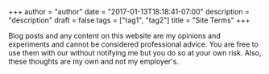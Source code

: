 +++
author = "author"
date = "2017-01-13T18:18:41-07:00"
description = "description"
draft = false
tags = ["tag1", "tag2"]
title = "Site Terms"
+++

Blog posts and any content on this website are my opinions and experiments and cannot be considered professional advice. You are free to use them with our without notifying me but you do so at your own risk. Also, these thoughts are my own and not my employer's. 
